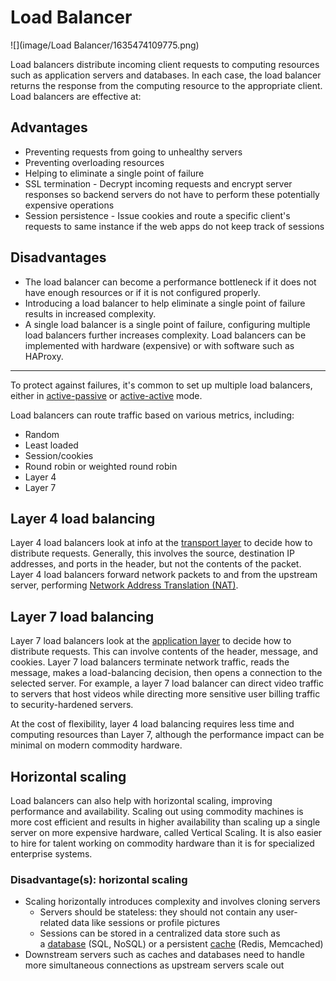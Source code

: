 # Load Balancer

![](image/Load Balancer/1635474109775.png)

Load balancers distribute incoming client requests to computing resources such as application servers and databases. In each case, the load balancer returns the response from the computing resource to the appropriate client. Load balancers are effective at:

## Advantages 

- Preventing requests from going to unhealthy servers
- Preventing overloading resources
- Helping to eliminate a single point of failure
- SSL termination - Decrypt incoming requests and encrypt server responses so backend servers do not have to perform these potentially expensive operations
- Session persistence - Issue cookies and route a specific client's requests to same instance if the web apps do not keep track of sessions
  
## Disadvantages

- The load balancer can become a performance bottleneck if it does not have enough resources or if it is not configured properly.
- Introducing a load balancer to help eliminate a single point of failure results in increased complexity.
- A single load balancer is a single point of failure, configuring multiple load balancers further increases complexity.
Load balancers can be implemented with hardware (expensive) or with software such as HAProxy.

----------------------------

To protect against failures, it's common to set up multiple load balancers, either in [active-passive](https://github.com/donnemartin/system-design-primer#active-passive) or [active-active](https://github.com/donnemartin/system-design-primer#active-active) mode.

Load balancers can route traffic based on various metrics, including:

- Random
- Least loaded
- Session/cookies
- Round robin or weighted round robin
- Layer 4
- Layer 7
  
## Layer 4 load balancing

Layer 4 load balancers look at info at the [transport layer](https://github.com/donnemartin/system-design-primer#communication) to decide how to distribute requests. Generally, this involves the source, destination IP addresses, and ports in the header, but not the contents of the packet. Layer 4 load balancers forward network packets to and from the upstream server, performing [Network Address Translation (NAT)](https://www.nginx.com/resources/glossary/layer-4-load-balancing/).

## Layer 7 load balancing

Layer 7 load balancers look at the [application layer](https://github.com/donnemartin/system-design-primer#communication) to decide how to distribute requests. This can involve contents of the header, message, and cookies. Layer 7 load balancers terminate network traffic, reads the message, makes a load-balancing decision, then opens a connection to the selected server. For example, a layer 7 load balancer can direct video traffic to servers that host videos while directing more sensitive user billing traffic to security-hardened servers.

At the cost of flexibility, layer 4 load balancing requires less time and computing resources than Layer 7, although the performance impact can be minimal on modern commodity hardware.

## Horizontal scaling

Load balancers can also help with horizontal scaling, improving performance and availability. Scaling out using commodity machines is more cost efficient and results in higher availability than scaling up a single server on more expensive hardware, called Vertical Scaling. It is also easier to hire for talent working on commodity hardware than it is for specialized enterprise systems.

### Disadvantage(s): horizontal scaling

- Scaling horizontally introduces complexity and involves cloning servers
  - Servers should be stateless: they should not contain any user-related data like sessions or profile pictures
  - Sessions can be stored in a centralized data store such as a [database](https://github.com/donnemartin/system-design-primer#database) (SQL, NoSQL) or a persistent [cache](https://github.com/donnemartin/system-design-primer#cache) (Redis, Memcached)
- Downstream servers such as caches and databases need to handle more simultaneous connections as upstream servers scale out
